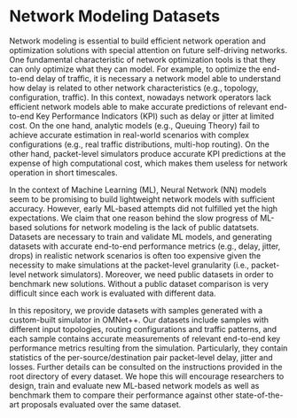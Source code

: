 # Network Modeling Datasets

Network modeling is essential to build efficient network operation and optimization solutions with special attention on future self-driving networks. One fundamental characteristic of network optimization tools is that they can only optimize what they can model. For example, to optimize the end-to-end delay of traffic, it is necessary a network model able to understand how delay is related to other network characteristics (e.g., topology, configuration, traffic). In this context, nowadays network operators lack efficient network models able to make accurate predictions of relevant end-to-end Key Performance Indicators (KPI) such as delay or jitter at limited cost. On the one hand, analytic models (e.g., Queuing Theory) fail to achieve accurate estimation in real-world scenarios with complex configurations (e.g., real traffic distributions, multi-hop routing). On the other hand, packet-level simulators produce accurate KPI predictions at the expense of high computational cost, which makes them useless for network operation in short timescales.

In the context of Machine Learning (ML), Neural Network (NN) models seem to be promising to build lightweight network models with sufficient accuracy. However, early ML-based attempts did not fulfilled yet the high expectations. We claim that one reason behind the slow progress of ML-based solutions for network modeling is the lack of public datatsets. Datasets are necessary to train and validate ML models, and generating datasets with accurate end-to-end performance metrics (e.g., delay, jitter, drops) in realistic network scenarios is often too expensive given the necessity to make simulations at the packet-level granularity (i.e., packet-level network simulators). Moreover, we need public datasets in order to benchmark new solutions. Without a public dataset comparison is very difficult since each work is evaluated with different data. 

In this repository, we provide datasets with samples generated with a custom-built simulator in OMNet++. Our datasets include samples with different input topologies, routing configurations and traffic patterns, and each sample contains accurate measurements of relevant end-to-end key performance metrics resulting from the simulation. Particularly, they contain statistics of the per-source/destination pair packet-level delay, jitter and losses. Further details can be consulted on the instructions provided in the root directory of every dataset. We hope this will encourage researchers to design, train and evaluate new ML-based network models as well as benchmark them to compare their performance against other state-of-the-art proposals evaluated over the same dataset.
